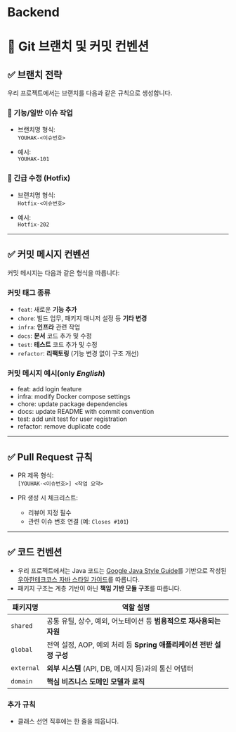 # Backend

# 📘 Git 브랜치 및 커밋 컨벤션

## ✅ 브랜치 전략

우리 프로젝트에서는 브랜치를 다음과 같은 규칙으로 생성합니다.

### 🔹 기능/일반 이슈 작업

- 브랜치명 형식:  
  `YOUHAK-<이슈번호>`

- 예시:  
  `YOUHAK-101`

### 🔹 긴급 수정 (Hotfix)

- 브랜치명 형식:  
  `Hotfix-<이슈번호>`

- 예시:  
  `Hotfix-202`

---

## ✅ 커밋 메시지 컨벤션

커밋 메시지는 다음과 같은 형식을 따릅니다:

### 커밋 태그 종류

- `feat`: 새로운 **기능 추가**
- `chore`: 빌드 업무, 패키지 매니저 설정 등 **기타 변경**
- `infra`: **인프라** 관련 작업
- `docs`: **문서** 코드 추가 및 수정
- `test`: **테스트** 코드 추가 및 수정
- `refactor`: **리팩토링** (기능 변경 없이 구조 개선)

### 커밋 메시지 예시(only _English_)

- feat: add login feature
- infra: modify Docker compose settings
- chore: update package dependencies
- docs: update README with commit convention
- test: add unit test for user registration
- refactor: remove duplicate code

---

## ✅ Pull Request 규칙

- PR 제목 형식:  
  `[YOUHAK-<이슈번호>] <작업 요약>`

- PR 생성 시 체크리스트:
  - 리뷰어 지정 필수
  - 관련 이슈 번호 연결 (예: `Closes #101`)

---

## ✅ 코드 컨벤션

- 우리 프로젝트에서는 Java 코드는 [Google Java Style Guide](https://google.github.io/styleguide/javaguide.html)를 기반으로 작성된 [우아한테크코스 자바 스타일 가이드](https://github.com/woowacourse/woowacourse-docs/tree/main/styleguide/java)를 따릅니다.
- 패키지 구조는 계층 기반이 아닌 **책임 기반 모듈 구조**를 따릅니다.

| 패키지명   | 역할 설명                                                           |
| ---------- | ------------------------------------------------------------------- |
| `shared`   | 공통 유틸, 상수, 예외, 어노테이션 등 **범용적으로 재사용되는 자원** |
| `global`   | 전역 설정, AOP, 예외 처리 등 **Spring 애플리케이션 전반 설정 구성** |
| `external` | **외부 시스템** (API, DB, 메시지 등)과의 통신 어댑터                |
| `domain`   | **핵심 비즈니스 도메인 모델과 로직**                                |

### 추가 규칙

- 클래스 선언 직후에는 한 줄을 띄웁니다.
